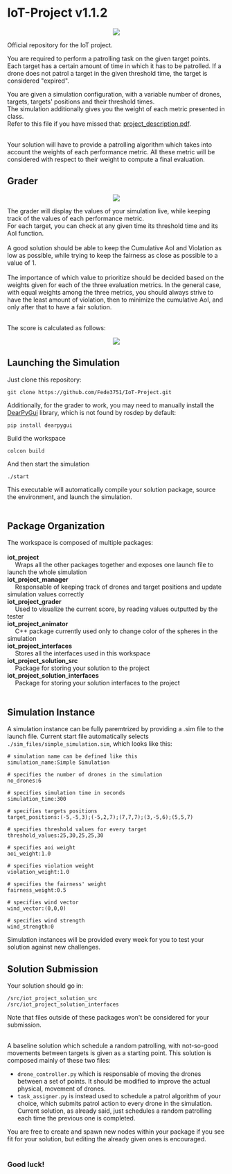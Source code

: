 # IoT-Project v1.1.2

<p align="center">
  <img src="https://fede3751.github.io/IoT_lectures/imgs/project/project_splashart.png">
</p>

Official repository for the IoT project.

You are required to perform a patrolling task on the given target points.
Each target has a certain amount of time in which it has to be patrolled.
If a drone does not patrol a target in the given threshold time, the target is considered "expired".

You are given a simulation configuration, with a variable number of drones, targets, targets' positions and their threshold times.<br>
The simulation additionally gives you the weight of each metric presented in class.<br>
Refer to this file if you have missed that: <a href="https://fede3751.github.io/IoT_lectures/misc_files/project_description.pdf">project_description.pdf</a>.<br><br>

Your solution will have to provide a patrolling algorithm which takes into account the weights of each performance metric. All these metric will be considered with respect to their weight to compute a final evaluation.

## Grader

<p align="center">
  <img src="https://fede3751.github.io/IoT_lectures/imgs/project/grader_display.png">
</p>

The grader will display the values of your simulation live, while keeping track of the values of each performance metric.<br>
For each target, you can check at any given time its threshold time and its AoI function.<br><br>
A good solution should be able to keep the Cumulative AoI and Violation as low as possible, while trying to keep the fairness as close as possible to a value of 1.<br><br>
The importance of which value to prioritize should be decided based on the weights given for each of the three evaluation metrics.
In the general case, with equal weights among the three metrics, you should always strive to have the least amount of violation, then to minimize the cumulative AoI, and only after that to have a fair solution.<br><br>

The score is calculated as follows:

<p align="center">
  <img src="https://fede3751.github.io/IoT_lectures/imgs/project/score_calculation.png">
</p>


## Launching the Simulation

Just clone this repository:

```
git clone https://github.com/Fede3751/IoT-Project.git
```

Additionally, for the grader to work, you may need to manually install the <a href="https://github.com/hoffstadt/DearPyGui">DearPyGui</a> library, which is not found by rosdep by default:
```
pip install dearpygui
```


Build the workspace

```
colcon build
```

And then start the simulation

```
./start
```

This executable will automatically compile your solution package, source the environment, and launch the simulation.<br><br>

## Package Organization

The workspace is composed of multiple packages:<br><br>
**iot_project**<br>
  &emsp; Wraps all the other packages together and exposes one launch file to launch the whole simulation<br>
**iot_project_manager**<br>
  &emsp; Responsable of keeping track of drones and target positions and update simulation values correctly<br>
**iot_project_grader**<br>
  &emsp; Used to visualize the current score, by reading values outputted by the tester<br>
**iot_project_animator**<br>
  &emsp; C++ package currently used only to change color of the spheres in the simulation<br>
**iot_project_interfaces**<br>
  &emsp; Stores all the interfaces used in this workspace<br>
**iot_project_solution_src**<br>
  &emsp; Package for storing your solution to the project<br>
**iot_project_solution_interfaces**<br>
  &emsp; Package for storing your solution interfaces to the project<br><br>

## Simulation Instance

A simulation instance can be fully paremtrized by providing a .sim file to the launch file. Current start file automatically selects <code>./sim_files/simple_simulation.sim</code>, which looks like this:<br>

```
# simulation name can be defined like this
simulation_name:Simple Simulation

# specifies the number of drones in the simulation
no_drones:6

# specifies simulation time in seconds
simulation_time:300

# specifies targets positions
target_positions:(-5,-5,3);(-5,2,7);(7,7,7);(3,-5,6);(5,5,7)

# specifies threshold values for every target
threshold_values:25,30,25,25,30

# specifies aoi weight
aoi_weight:1.0

# specifies violation weight
violation_weight:1.0

# specifies the fairness' weight
fairness_weight:0.5

# specifies wind vector
wind_vector:(0,0,0)

# specifies wind strength
wind_strength:0
```

Simulation instances will be provided every week for you to test your solution against new challenges.


## Solution Submission

Your solution should go in:

```
/src/iot_project_solution_src
/src/iot_project_solution_interfaces
```

Note that files outside of these packages won't be considered for your submission.<br><br>


A baseline solution which schedule a random patrolling, with not-so-good movements between targets is given as a starting point. This solution is composed mainly of these two files:<br>
- <code>drone_controller.py</code> which is responsable of moving the drones between a set of points. It should be modified to improve the actual physical, movement of drones.<br>
- <code>task_assigner.py</code> is instead used to schedule a patrol algorithm of your choice, which submits patrol action to every drone in the simulation. Current solution, as already said, just schedules a random patrolling each time the previous one is completed.<br>

You are free to create and spawn new nodes within your package if you see fit for your solution, but editing the already given ones is encouraged.<br><br>

### Good luck!
